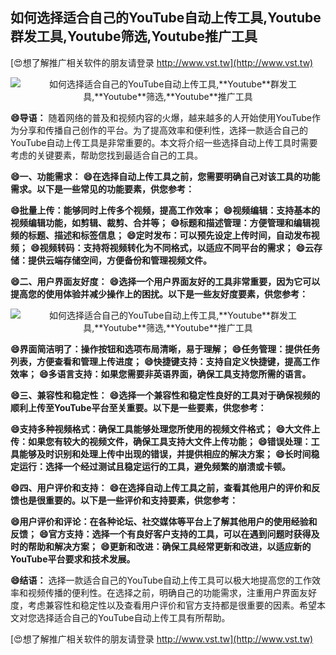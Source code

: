## **如何选择适合自己的YouTube自动上传工具,**Youtube**群发工具,**Youtube**筛选,**Youtube**推广工具**

[😍想了解推广相关软件的朋友请登录 http://www.vst.tw](http://www.vst.tw)

 <center><img src="https://vst.tw/MP4/tuiguang/png/6.png" alt="如何选择适合自己的YouTube自动上传工具,**Youtube**群发工具,**Youtube**筛选,**Youtube**推广工具"></center>

**😄导语：**
随着网络的普及和视频内容的火爆，越来越多的人开始使用YouTube作为分享和传播自己创作的平台。为了提高效率和便利性，选择一款适合自己的YouTube自动上传工具是非常重要的。本文将介绍一些选择自动上传工具时需要考虑的关键要素，帮助您找到最适合自己的工具。

**😄一、功能需求：**
**😄在选择自动上传工具之前，您需要明确自己对该工具的功能需求。以下是一些常见的功能要素，供您参考：**

**😄批量上传：能够同时上传多个视频，提高工作效率；**
**😄视频编辑：支持基本的视频编辑功能，如剪辑、裁剪、合并等；**
**😄标题和描述管理：方便管理和编辑视频的标题、描述和标签信息；**
**😄定时发布：可以预先设定上传时间，自动发布视频；**
**😄视频转码：支持将视频转化为不同格式，以适应不同平台的需求；**
**😄云存储：提供云端存储空间，方便备份和管理视频文件。**

**😄二、用户界面友好度：**
**😄选择一个用户界面友好的工具非常重要，因为它可以提高您的使用体验并减少操作上的困扰。以下是一些友好度要素，供您参考：**

 <center><img src="https://vst.tw/MP4/tuiguang/png/5.png" alt="如何选择适合自己的YouTube自动上传工具,**Youtube**群发工具,**Youtube**筛选,**Youtube**推广工具"></center>

**😄界面简洁明了：操作按钮和选项布局清晰，易于理解；**
**😄任务管理：提供任务列表，方便查看和管理上传进度；**
**😄快捷键支持：支持自定义快捷键，提高工作效率；**
**😄多语言支持：如果您需要非英语界面，确保工具支持您所需的语言。**

**😄三、兼容性和稳定性：**
**😄选择一个兼容性和稳定性良好的工具对于确保视频的顺利上传至YouTube平台至关重要。以下是一些要素，供您参考：**

**😄支持多种视频格式：确保工具能够处理您所使用的视频文件格式；**
**😄大文件上传：如果您有较大的视频文件，确保工具支持大文件上传功能；**
**😄错误处理：工具能够及时识别和处理上传中出现的错误，并提供相应的解决方案；**
**😄长时间稳定运行：选择一个经过测试且稳定运行的工具，避免频繁的崩溃或卡顿。**

**😄四、用户评价和支持：**
**😄在选择自动上传工具之前，查看其他用户的评价和反馈也是很重要的。以下是一些评价和支持要素，供您参考：**

**😄用户评价和评论：在各种论坛、社交媒体等平台上了解其他用户的使用经验和反馈；**
**😄官方支持：选择一个有良好客户支持的工具，可以在遇到问题时获得及时的帮助和解决方案；**
**😄更新和改进：确保工具经常更新和改进，以适应新的YouTube平台要求和技术发展。**

**😄结语：**
选择一款适合自己的YouTube自动上传工具可以极大地提高您的工作效率和视频传播的便利性。在选择之前，明确自己的功能需求，注重用户界面友好度，考虑兼容性和稳定性以及查看用户评价和官方支持都是很重要的因素。希望本文对您选择适合自己的YouTube自动上传工具有所帮助。

[😍想了解推广相关软件的朋友请登录 http://www.vst.tw](http://www.vst.tw)



